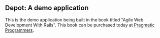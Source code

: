 ## Depot: A demo application

This is the demo application being built in the book titled "Agile Web Development With Rails".  This book can be purchased today at [Pragmatic Programmers](http://pragprog.com/book/rails4/agile-web-development-with-rails).
